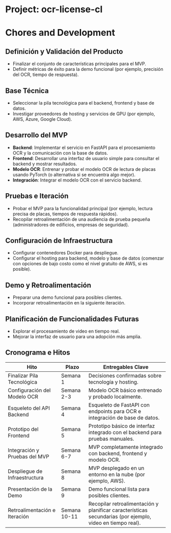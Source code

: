 # Project: ocr-license-cl

# Chores and Development

## Definición y Validación del Producto

- Finalizar el conjunto de características principales para el MVP.
- Definir métricas de éxito para la demo funcional (por ejemplo, precisión del OCR, tiempo de respuesta).

## Base Técnica

- Seleccionar la pila tecnológica para el backend, frontend y base de datos.
- Investigar proveedores de hosting y servicios de GPU (por ejemplo, AWS, Azure, Google Cloud).

## Desarrollo del MVP

- **Backend**: Implementar el servicio en FastAPI para el procesamiento OCR y la comunicación con la base de datos.
- **Frontend**: Desarrollar una interfaz de usuario simple para consultar el backend y mostrar resultados.
- **Modelo OCR**: Entrenar y probar el modelo OCR de lectura de placas usando PyTorch (o alternativa si se encuentra algo mejor).
- **Integración**: Integrar el modelo OCR con el servicio backend.

## Pruebas e Iteración

- Probar el MVP para la funcionalidad principal (por ejemplo, lectura precisa de placas, tiempos de respuesta rápidos).
- Recopilar retroalimentación de una audiencia de prueba pequeña (administradores de edificios, empresas de seguridad).

## Configuración de Infraestructura

- Configurar contenedores Docker para despliegue.
- Configurar el hosting para backend, modelo y base de datos (comenzar con opciones de bajo costo como el nivel gratuito de AWS, si es posible).

## Demo y Retroalimentación

- Preparar una demo funcional para posibles clientes.
- Incorporar retroalimentación en la siguiente iteración.

## Planificación de Funcionalidades Futuras

- Explorar el procesamiento de video en tiempo real.
- Mejorar la interfaz de usuario para una adopción más amplia.

## Cronograma e Hitos

| Hito                         | Plazo          | Entregables Clave                                     |
|------------------------------|----------------|-----------------------------------------------------|
| Finalizar Pila Tecnológica   | Semana 1       | Decisiones confirmadas sobre tecnología y hosting.  |
| Configuración del Modelo OCR | Semana 2-3     | Modelo OCR básico entrenado y probado localmente.   |
| Esqueleto del API Backend    | Semana 4       | Esqueleto de FastAPI con endpoints para OCR e integración de base de datos. |
| Prototipo del Frontend       | Semana 5       | Prototipo básico de interfaz integrado con el backend para pruebas manuales. |
| Integración y Pruebas del MVP| Semana 6-7     | MVP completamente integrado con backend, frontend y modelo OCR. |
| Despliegue de Infraestructura| Semana 8       | MVP desplegado en un entorno en la nube (por ejemplo, AWS). |
| Presentación de la Demo      | Semana 9       | Demo funcional lista para posibles clientes.        |
| Retroalimentación e Iteración| Semana 10-11   | Recopilar retroalimentación y planificar características secundarias (por ejemplo, video en tiempo real). |
